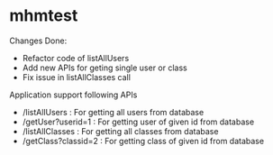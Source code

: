 # mhmtest

Changes Done:

- Refactor code of listAllUsers
- Add new APIs for geting single user or class
- Fix issue in listAllClasses call

Application support following APIs

- /listAllUsers : For getting all users from database
- /getUser?userid=1 : For getting user of given id from database
- /listAllClasses : For getting all classes from database
- /getClass?classid=2 : For getting class of given id from database
